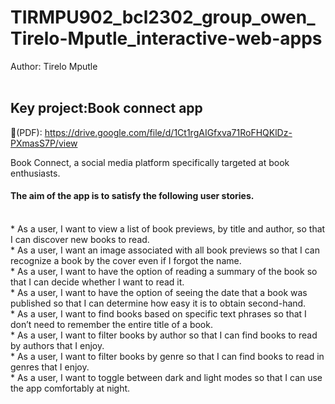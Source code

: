# TIRMPU902_bcl2302_group_owen_Tirelo-Mputle_interactive-web-apps
Author: Tirelo Mputle <br>
<br>

## Key project:Book connect app

🔗(PDF): https://drive.google.com/file/d/1Ct1rgAIGfxva71RoFHQKlDz-PXmasS7P/view

Book Connect, a social media platform specifically targeted at book enthusiasts. <br>

#### The aim of the app is to satisfy the following user stories.<br>
<br>
* As a user, I want to view a list of book previews, by title and author, so that I can discover new books to read. <br>
* As a user, I want an image associated with all book previews so that I can recognize a book by the cover even if I forgot the name. <br>
* As a user, I want to have the option of reading a summary of the book so that I can decide whether I want to read it. <br>
* As a user, I want to have the option of seeing the date that a book was published so that I can determine how easy it is to obtain second-hand. <br>
* As a user, I want to find books based on specific text phrases so that I don’t need to remember the entire title of a book. <br>
* As a user, I want to filter books by author so that I can find books to read by authors that I enjoy. <br>
* As a user, I want to filter books by genre so that I can find books to read in genres that I enjoy. <br>
* As a user, I want to toggle between dark and light modes so that I can use the app comfortably at night. <br>

